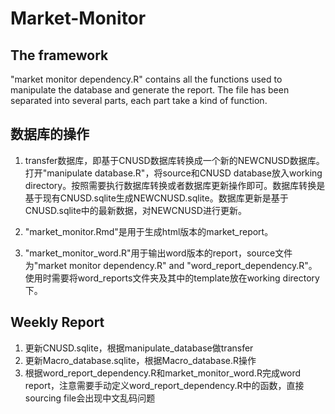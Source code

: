 # Market-Monitor
## The framework
"market monitor dependency.R" contains all the functions used to manipulate the database and generate the report.
The file has been separated into several parts, each part take a kind of function.

## 数据库的操作
1. transfer数据库，即基于CNUSD数据库转换成一个新的NEWCNUSD数据库。打开"manipulate database.R"，将source和CNUSD database放入working directory。按照需要执行数据库转换或者数据库更新操作即可。数据库转换是基于现有CNUSD.sqlite生成NEWCNUSD.sqlite。数据库更新是基于CNUSD.sqlite中的最新数据，对NEWCNUSD进行更新。

2. "market_monitor.Rmd"是用于生成html版本的market_report。

3. "market_monitor_word.R"用于输出word版本的report，source文件为"market monitor dependency.R" and "word_report_dependency.R"。使用时需要将word_reports文件夹及其中的template放在working directory下。

## Weekly Report
1. 更新CNUSD.sqlite，根据manipulate_database做transfer
2. 更新Macro_database.sqlite，根据Macro_database.R操作
3. 根据word_report_dependency.R和market_monitor_word.R完成word report，注意需要手动定义word_report_dependency.R中的函数，直接sourcing file会出现中文乱码问题
